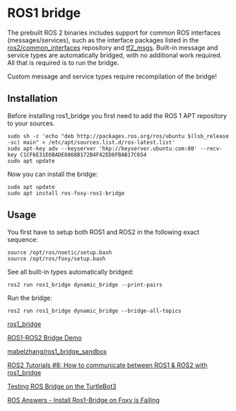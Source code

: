 # ROS1 bridge

The prebuilt ROS 2 binaries includes support for common ROS interfaces (messages/services), such as the interface packages listed in the [ros2/common_interfaces](https://github.com/ros2/common_interfaces) repository and [tf2_msgs](https://github.com/ros2/geometry2/tree/ros2/tf2_msgs).
Built-in message and service types are automatically bridged, with no additional work required. All that is required is to run the bridge.

Custom message and service types require recompilation of the bridge!

## Installation

Before installing ros1_bridge you first need to add the ROS 1 APT repository to your sources.
```
sudo sh -c 'echo "deb http://packages.ros.org/ros/ubuntu $(lsb_release -sc) main" > /etc/apt/sources.list.d/ros-latest.list'
sudo apt-key adv --keyserver 'hkp://keyserver.ubuntu.com:80' --recv-key C1CF6E31E6BADE8868B172B4F42ED6FBAB17C654
sudo apt update
```

Now you can install the bridge:
```
sudo apt update
sudo apt install ros-foxy-ros1-bridge
```

## Usage

You first have to setup both ROS1 and ROS2 in the following exact sequence:
```
source /opt/ros/noetic/setup.bash
source /opt/ros/foxy/setup.bash
```

See all built-in types automatically bridged:
```
ros2 run ros1_bridge dynamic_bridge --print-pairs
```

Run the bridge:
```
ros2 run ros1_bridge dynamic_bridge --bridge-all-topics
```

[ros1_bridge](https://github.com/ros2/ros1_bridge)

[ROS1-ROS2 Bridge Demo](https://industrial-training-master.readthedocs.io/en/melodic/_source/session7/ROS1-ROS2-bridge.html)

[mabelzhang/ros1_bridge_sandbox](https://github.com/mabelzhang/ros1_bridge_sandbox)

[ROS2 Tutorials #8: How to communicate between ROS1 & ROS2 with ros1_bridge](https://www.theconstructsim.com/how-to-communicate-between-ros1-ros2-with-ros1_bridge/)

[Testing ROS Bridge on the TurtleBot3](https://www.slblabs.com/2020/08/04/testing-ros-bridge-on-the-turtlebot3/)

[ROS Answers - Install Ros1-Bridge on Foxy is Failing](https://answers.ros.org/question/354207/install-ros1-bridge-on-foxy-is-failing/)
